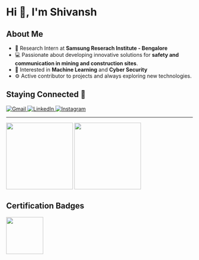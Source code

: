 <!--- 👋 Hi, I’m @Shivansh12t
- 👀 I’m interested in Machine Learning and Mathematics 
- 🌱 I’m currently learning stuff about Mircocontrollers and Embedded Systems.
- 💞️ I’m looking to collaborate on some projects
- 📫 How to reach me : email- tuteja101@gmail.com , discord- shivansh12t-->

# Hi 👋, I'm Shivansh

## About Me
- 🔭 Research Intern at **Samsung Reserach Institute - Bengalore**
- 💻 Passionate about developing innovative solutions for **safety and communication in mining and construction sites**.
- 👀 Interested in **Machine Learning** and **Cyber Security**
- ⚙️ Active contributor to projects and always exploring new technologies.

## Staying Connected 🚀
<a href="mailto:stuteja_be22@thapar.edu" target="_blank">
  <img src="https://img.shields.io/badge/-Gmail-red?style=for-the-badge&logo=gmail&logoColor=white" alt="Gmail">
</a>

<a href="https://www.linkedin.com/in/shivanshtuteja/" target="_blank">
  <img src="https://img.shields.io/badge/-LinkedIn-blue?style=for-the-badge&logo=linkedin&logoColor=white" alt="LinkedIn">
</a>

<a href="https://www.instagram.com/shivansh12t/" target="_blank">
  <img src="https://img.shields.io/badge/-Instagram-purple?style=for-the-badge&logo=instagram&logoColor=white" alt="Instagram">
</a>

<hr>

<p>
  <img height="180em" src="https://shivansh12t-readme-stats.vercel.app?user=shivansh12t&theme=github_dark&hide_border=false&date_format=M%20j%5B%2C%20Y%5D"/>
  <img height="180em" src="https://github-profile-summary-cards.vercel.app/api/cards/most-commit-language?username=shivansh12t&theme=chartreuse_dark"/>
</p>

<!--<p><img align="left" src="https://github-readme-streak-stats.herokuapp.com/?user=shivansh12t&theme=dark&hide_border=false" alt="shivansh12t" /></p>
<p>&nbsp;<img align="center" src="http://github-profile-summary-cards.vercel.app/api/cards/most-commit-language?username=shivansh12t&theme=chartreuse_dark" alt="shivansh12t" />

  ![](http://github-profile-summary-cards.vercel.app/api/cards/most-commit-language?username=shivansh12t&theme=chartreuse_dark)
  <img align="center" src="https://github-readme-stats.vercel.app/api/top-langs/?username=shivansh12t&theme=vision-friendly-dark&hide_border=false&include_all_commits=true&count_private=false&layout=compact" alt="shivansh12t" />
</p>-->

## Certification Badges

<div align="left">
  <a href="https://www.credly.com/badges/fd76932f-bc66-47ad-9452-fad66fc6407b">
    <img src="https://images.credly.com/images/51526f76-711b-4caf-b04d-27f89512b112/NetworkDefense_v1_091721.png" width="100">
  </a>
</div>

<br>


<!---
Shivansh12t/Shivansh12t is a ✨ special ✨ repository because its `README.md` (this file) appears on your GitHub profile.
You can click the Preview link to take a look at your changes.
--->
